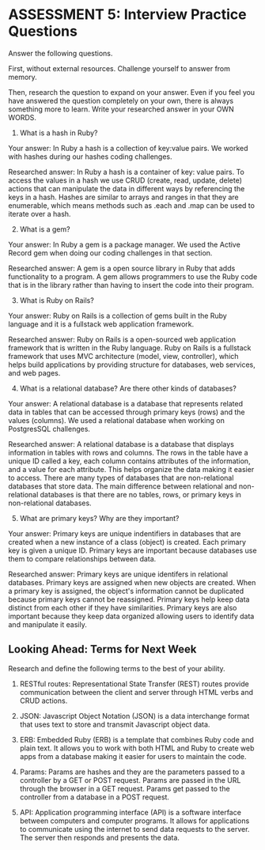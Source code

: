 # ASSESSMENT 5: Interview Practice Questions
Answer the following questions.

First, without external resources. Challenge yourself to answer from memory.

Then, research the question to expand on your answer. Even if you feel you have answered the question completely on your own, there is always something more to learn. Write your researched answer in your OWN WORDS.

1. What is a hash in Ruby?

  Your answer:
  In Ruby a hash is a collection of key:value pairs. We worked with hashes during our hashes coding challenges.

  Researched answer:
  In Ruby a hash is a container of key: value pairs. To access the values in a hash we use CRUD (create, read, update, delete) actions that can manipulate the data in different ways by referencing the keys in a hash. Hashes are similar to arrays and ranges in that they are enumerable, which means methods such as .each and .map can be used to iterate over a hash.

2. What is a gem?

  Your answer:
  In Ruby a gem is a package manager. We used the Active Record gem when doing our coding challenges in that section.

  Researched answer:
  A gem is a open source library in Ruby that adds functionality to a program. A gem allows programmers to use the Ruby code that is in the library rather than having to insert the code into their program. 


3. What is Ruby on Rails?

  Your answer:
  Ruby on Rails is a collection of gems built in the Ruby language and it is a fullstack web application framework.  

  Researched answer:
  Ruby on Rails is a open-sourced web application framework that is written in the Ruby language. Ruby on Rails is a fullstack framework that uses MVC architecture (model, view, controller), which helps build applications by providing structure for databases, web services, and web pages. 



4. What is a relational database? Are there other kinds of databases?

  Your answer:
  A relational database is a database that represents related data in tables that can be accessed through primary keys (rows) and the values (columns). We used a relational database when working on PostgresSQL challenges.

  Researched answer:
  A relational database is a database that displays information in tables with rows and columns. The rows in the table have a unique ID called a key, each column contains attributes of the information, and a value for each attribute. This helps organize the data making it easier to access. There are many types of databases that are non-relational databases that store data. The main difference between relational and non-relational databases is that there are no tables, rows, or primary keys in non-relational databases.


5. What are primary keys? Why are they important?

  Your answer:
  Primary keys are unique indentifiers in databases that are created when a new instance of a class (object) is created. Each primary key is given a unique ID. Primary keys are important because databases use them to compare relationships between data.

  Researched answer:
  Primary keys are unique identifers in relational databases. Primary keys are assigned when new objects are created. When a primary key is assigned, the object's information cannot be duplicated because primary keys cannot be reassigned. Primary keys help keep data distinct from each other if they have similarities. Primary keys are also important because they keep data organized allowing users to identify data and manipulate it easily.   


## Looking Ahead: Terms for Next Week
Research and define the following terms to the best of your ability.

1. RESTful routes:
  Representational State Transfer (REST) routes provide communication between the client and server through HTML verbs and CRUD actions.

2. JSON:
  Javascript Object Notation (JSON) is a data interchange format that uses text to store and transmit Javascript object data.

3. ERB:
  Embedded Ruby (ERB) is a template that combines Ruby code and plain text. It allows you to work with both HTML and Ruby to create web apps from a database making it easier for users to maintain the code. 

4. Params:
  Params are hashes and they are the parameters passed to a controller by a GET or POST request. Params are passed in the URL through the browser in a GET request. Params get passed to the controller from a database in a POST request. 

5. API:
  Application programming interface (API) is a software interface between computers and computer programs. It allows for applications to communicate using the internet to send data requests to the server. The server then responds and presents the data.
